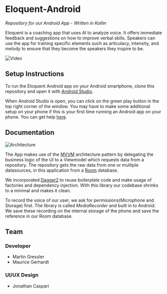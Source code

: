 # Eloquent-Android
_Repository for our Android App - Written in Kotlin_

Eloquent is a coaching app that uses AI to analyze voice. It offers immediate feedback and suggestions on how to improve verbal skills. Speakers can use the app for training specific elements such as articulacy, intensity, and melody to ensure that they become the speakers they inspire to be.

![Video](https://firebasestorage.googleapis.com/v0/b/startin-1efcf.appspot.com/o/eloquentGithubStorage%2Fapp-flow.gif?alt=media&token=bf1605ca-6db7-474c-8fd1-e5f5df8724f7)


## Setup Instructions
To run the Eloquent Android app on your Android smartphone, clone this repository and open it with [Android Studio](https://developer.android.com/studio).

When Android Studio is open, you can click on the green play button in the top right corner of the window.
You may have to make some additional setup on your phone if this is your first time running an Android app on your phone. You can get help [here](https://developer.android.com/training/basics/firstapp/running-app).


## Documentation

![Architecture](https://firebasestorage.googleapis.com/v0/b/startin-1efcf.appspot.com/o/eloquentGithubStorage%2FEloquentArchitecture.png?alt=media&token=7f82afb8-3974-4f1d-aa44-360188c3ccef)

The App makes use of the [MVVM](https://developer.android.com/jetpack/docs/guide) architecture pattern by delegating the business logic of the UI to a Viewmodel which requests data from a repository. The repository gets the raw data from one or multiple datasources, in this application from a [Room](https://developer.android.com/topic/libraries/architecture/room?gclid=EAIaIQobChMI5KquzdiS6QIVkkTTCh1sDwroEAAYASAAEgIwyfD_BwE&gclsrc=aw.ds) database.

We incorporated [Dagger2](https://dagger.dev/) to reuse boilerplate code and make usage of factories and dependency injection. With this library our codebase shrinks to a minimal and makes it clean.

To record the voice of our user, we ask for permissions(Microphone and Storage) first. The library is called _MediaRecorder_ and built in to Android. We save these recording on the internal storage of the phone and save the reference in our Room database.

## Team

### Developer
- Martin Gressler
- Maurice Gerhardt

### UI/UX Design
- Jonathan Caspari
